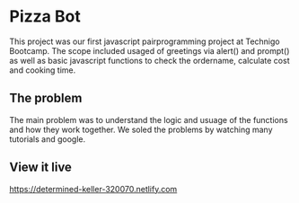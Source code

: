 # Pizza Bot

This project was our first javascript pairprogramming project at Technigo Bootcamp. The scope included usaged of greetings via alert() and prompt() as well as basic javascript functions to check the ordername, calculate cost and cooking time.

## The problem

The main problem was to understand the logic and usuage of the functions and how they work together. We soled the problems by watching many tutorials and google. 

## View it live

https://determined-keller-320070.netlify.com
